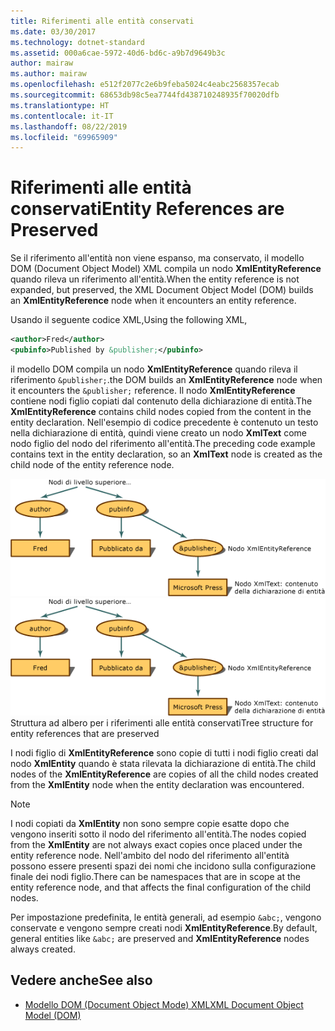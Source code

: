 ```yaml
---
title: Riferimenti alle entità conservati
ms.date: 03/30/2017
ms.technology: dotnet-standard
ms.assetid: 000a6cae-5972-40d6-bd6c-a9b7d9649b3c
author: mairaw
ms.author: mairaw
ms.openlocfilehash: e512f2077c2e6b9feba5024c4eabc2568357ecab
ms.sourcegitcommit: 68653db98c5ea7744fd438710248935f70020dfb
ms.translationtype: HT
ms.contentlocale: it-IT
ms.lasthandoff: 08/22/2019
ms.locfileid: "69965909"
---
```

# <a name="entity-references-are-preserved"></a><span data-ttu-id="c2ba3-102">Riferimenti alle entità conservati</span><span class="sxs-lookup"><span data-stu-id="c2ba3-102">Entity References are Preserved</span></span>
<span data-ttu-id="c2ba3-103">Se il riferimento all'entità non viene espanso, ma conservato, il modello DOM (Document Object Model) XML compila un nodo **XmlEntityReference** quando rileva un riferimento all'entità.</span><span class="sxs-lookup"><span data-stu-id="c2ba3-103">When the entity reference is not expanded, but preserved, the XML Document Object Model (DOM) builds an **XmlEntityReference** node when it encounters an entity reference.</span></span>  
  
 <span data-ttu-id="c2ba3-104">Usando il seguente codice XML,</span><span class="sxs-lookup"><span data-stu-id="c2ba3-104">Using the following XML,</span></span>  
  
```xml  
<author>Fred</author>  
<pubinfo>Published by &publisher;</pubinfo>  
```  
  
 <span data-ttu-id="c2ba3-105">il modello DOM compila un nodo **XmlEntityReference** quando rileva il riferimento `&publisher;`.</span><span class="sxs-lookup"><span data-stu-id="c2ba3-105">the DOM builds an **XmlEntityReference** node when it encounters the `&publisher;` reference.</span></span> <span data-ttu-id="c2ba3-106">Il nodo **XmlEntityReference** contiene nodi figlio copiati dal contenuto della dichiarazione di entità.</span><span class="sxs-lookup"><span data-stu-id="c2ba3-106">The **XmlEntityReference** contains child nodes copied from the content in the entity declaration.</span></span> <span data-ttu-id="c2ba3-107">Nell'esempio di codice precedente è contenuto un testo nella dichiarazione di entità, quindi viene creato un nodo **XmlText** come nodo figlio del nodo del riferimento all'entità.</span><span class="sxs-lookup"><span data-stu-id="c2ba3-107">The preceding code example contains text in the entity declaration, so an **XmlText** node is created as the child node of the entity reference node.</span></span>  
  
 <span data-ttu-id="c2ba3-108">![Struttura ad albero per i riferimenti alle entità conservati](../../../../docs/standard/data/xml/media/xmlentityref-notexpanded-nodes.gif "xmlentityref_notexpanded_nodes")</span><span class="sxs-lookup"><span data-stu-id="c2ba3-108">![Tree structure for preserved entity references](../../../../docs/standard/data/xml/media/xmlentityref-notexpanded-nodes.gif "xmlentityref_notexpanded_nodes")</span></span>  
<span data-ttu-id="c2ba3-109">Struttura ad albero per i riferimenti alle entità conservati</span><span class="sxs-lookup"><span data-stu-id="c2ba3-109">Tree structure for entity references that are preserved</span></span>  
  
 <span data-ttu-id="c2ba3-110">I nodi figlio di **XmlEntityReference** sono copie di tutti i nodi figlio creati dal nodo **XmlEntity** quando è stata rilevata la dichiarazione di entità.</span><span class="sxs-lookup"><span data-stu-id="c2ba3-110">The child nodes of the **XmlEntityReference** are copies of all the child nodes created from the **XmlEntity** node when the entity declaration was encountered.</span></span>  
  
> [!NOTE]
> <span data-ttu-id="c2ba3-111">I nodi copiati da **XmlEntity** non sono sempre copie esatte dopo che vengono inseriti sotto il nodo del riferimento all'entità.</span><span class="sxs-lookup"><span data-stu-id="c2ba3-111">The nodes copied from the **XmlEntity** are not always exact copies once placed under the entity reference node.</span></span> <span data-ttu-id="c2ba3-112">Nell'ambito del nodo del riferimento all'entità possono essere presenti spazi dei nomi che incidono sulla configurazione finale dei nodi figlio.</span><span class="sxs-lookup"><span data-stu-id="c2ba3-112">There can be namespaces that are in scope at the entity reference node, and that affects the final configuration of the child nodes.</span></span>  
  
 <span data-ttu-id="c2ba3-113">Per impostazione predefinita, le entità generali, ad esempio `&abc;`, vengono conservate e vengono sempre creati nodi **XmlEntityReference**.</span><span class="sxs-lookup"><span data-stu-id="c2ba3-113">By default, general entities like `&abc;` are preserved and **XmlEntityReference** nodes always created.</span></span>  
  
## <a name="see-also"></a><span data-ttu-id="c2ba3-114">Vedere anche</span><span class="sxs-lookup"><span data-stu-id="c2ba3-114">See also</span></span>

- [<span data-ttu-id="c2ba3-115">Modello DOM (Document Object Mode) XML</span><span class="sxs-lookup"><span data-stu-id="c2ba3-115">XML Document Object Model (DOM)</span></span>](../../../../docs/standard/data/xml/xml-document-object-model-dom.md)
